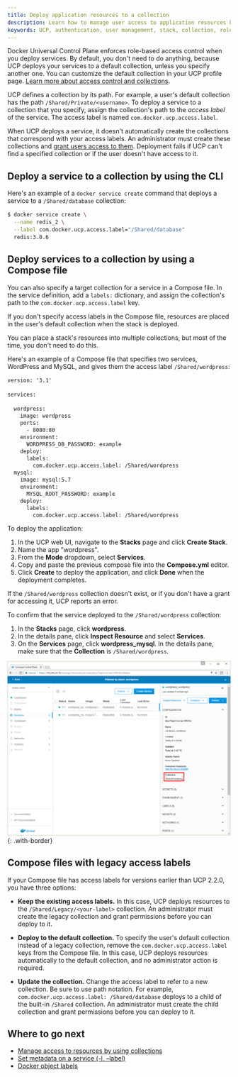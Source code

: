```yaml
---
title: Deploy application resources to a collection
description: Learn how to manage user access to application resources by using collections.
keywords: UCP, authentication, user management, stack, collection, role, application, resources
---
```


Docker Universal Control Plane enforces role-based access control when you
deploy services. By default, you don't need to do anything, because UCP deploys
your services to a default collection, unless you specify another one. You can
customize the default collection in your UCP profile page.
[Learn more about access control and collections](../../access-control/manage-access-with-collections.md).

UCP defines a collection by its path. For example, a user's default collection
has the path `/Shared/Private/<username>`. To deploy a service to a collection
that you specify, assign the collection's path to the *access label* of the
service. The access label is named `com.docker.ucp.access.label`.

When UCP deploys a service, it doesn't automatically create the collections
that correspond with your access labels. An administrator must create these
collections and [grant users access to them](grant-permissions.md). Deployment
fails if UCP can't find a specified collection or if the user doesn't have
access to it.

## Deploy a service to a collection by using the CLI

Here's an example of a `docker service create` command that deploys a service
to a `/Shared/database` collection:

```bash
$ docker service create \
  --name redis_2 \
  --label com.docker.ucp.access.label="/Shared/database"
  redis:3.0.6
  ```

## Deploy services to a collection by using a Compose file

You can also specify a target collection for a service in a Compose file.
In the service definition, add a `labels:` dictionary, and assign the
collection's path to the `com.docker.ucp.access.label` key.

If you don't specify access labels in the Compose file, resources are placed in
the user's default collection when the stack is deployed.

You can place a stack's resources into multiple collections, but most of the
time, you don't need to do this.

Here's an example of a Compose file that specifies two services, WordPress and
MySQL, and gives them the access label `/Shared/wordpress`:

```none
version: '3.1'

services:

  wordpress:
    image: wordpress
    ports:
      - 8080:80
    environment:
      WORDPRESS_DB_PASSWORD: example
    deploy:
      labels:
        com.docker.ucp.access.label: /Shared/wordpress
  mysql:
    image: mysql:5.7
    environment:
      MYSQL_ROOT_PASSWORD: example
    deploy:
      labels:
        com.docker.ucp.access.label: /Shared/wordpress

```

To deploy the application:

1. In the UCP web UI, navigate to the **Stacks** page and click **Create Stack**.
2. Name the app "wordpress".
3. From the **Mode** dropdown, select **Services**.
4. Copy and paste the previous compose file into the **Compose.yml** editor.
5. Click **Create** to deploy the application, and click **Done** when the
   deployment completes.

If the `/Shared/wordpress` collection doesn't exist, or if you don't have
a grant for accessing it, UCP reports an error.

To confirm that the service deployed to the `/Shared/wordpress` collection:

1. In the **Stacks** page, click **wordpress**.
2. In the details pane, click **Inspect Resource** and select **Services**.
3. On the **Services** page, click **wordpress_mysql**. In the details pane,
   make sure that the **Collection** is `/Shared/wordpress`.

![](../../images/deploy-stack-to-collection.png){: .with-border}

## Compose files with legacy access labels

If your Compose file has access labels for versions earlier than UCP 2.2.0,
you have three options:

- **Keep the existing access labels.** In this case, UCP deploys resources
  to the `/Shared/Legacy/<your-label>` collection. An administrator must create
  the legacy collection and grant permissions before you can deploy to it.

- **Deploy to the default collection.** To specify the user's default
  collection instead of a legacy collection, remove the
  `com.docker.ucp.access.label` keys from the Compose file. In this case,
  UCP deploys resources automatically to the default collection, and no
  administrator action is required.

- **Update the collection.** Change the access label to refer to a new
  collection. Be sure to use path notation. For example,
  `com.docker.ucp.access.label: /Shared/database` deploys to a child of the
  built-in `/Shared` collection. An administrator must create the child
  collection and grant permissions before you can deploy to it.

## Where to go next

- [Manage access to resources by using collections](../../access-control/manage-access-with-collections.md)
- [Set metadata on a service (-l, –label)](/engine/reference/commandline/service_create/#set-metadata-on-a-service--l-label)
- [Docker object labels](/engine/userguide/labels-custom-metadata.md)
